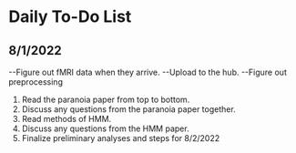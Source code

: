 # Daily To-Do List

## 8/1/2022

--Figure out fMRI data when they arrive. 
--Upload to the hub. 
--Figure out preprocessing

1. Read the paranoia paper from top to bottom. 
2. Discuss any questions from the paranoia paper together. 
3. Read methods of HMM.
4. Discuss any questions from the HMM paper. 
5. Finalize preliminary analyses and steps for 8/2/2022
